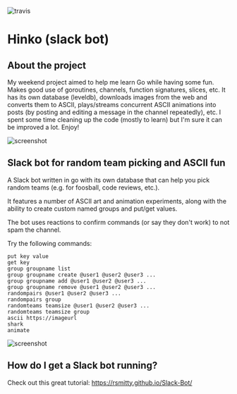![travis](https://travis-ci.org/tadej/hinko.svg?branch=master "build status")

# Hinko (slack bot)
## About the project
My weekend project aimed to help me learn Go while having some fun.
Makes good use of goroutines, channels, function signatures, slices, etc. It has its own database (leveldb), downloads images from the web and converts them to ASCII, plays/streams concurrent ASCII animations into posts (by posting and editing a message in the channel repeatedly), etc. I spent some time cleaning up the code (mostly to learn) but I'm sure it can be improved a lot. Enjoy!

![screenshot](https://github.com/tadej/hinko/blob/master/images/hinko-screen-1.png "screenshot")

## Slack bot for random team picking and ASCII fun

A Slack bot written in go with its own database that can help you pick random teams (e.g. for foosball, code reviews, etc.).

It features a number of ASCII art and animation experiments, along with the ability to create custom named groups and put/get values.

The bot uses reactions to confirm commands (or say they don't work) to not spam the channel.

Try the following commands:
```help
put key value
get key
group groupname list
group groupname create @user1 @user2 @user3 ...
group groupname add @user1 @user2 @user3 ...
group groupname remove @user1 @user2 @user3 ...
randompairs @user1 @user2 @user3 ...
randompairs group
randomteams teamsize @user1 @user2 @user3 ...
randomteams teamsize group
ascii https://imageurl
shark
animate
```
![screenshot](https://github.com/tadej/hinko/blob/master/images/hinko-screen-2.png "screenshot")

## How do I get a Slack bot running?

Check out this great tutorial: https://rsmitty.github.io/Slack-Bot/

